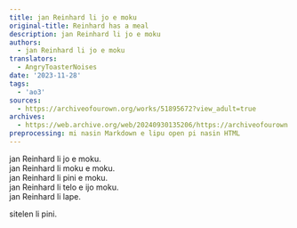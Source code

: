 ```yaml
---
title: jan Reinhard li jo e moku
original-title: Reinhard has a meal
description: jan Reinhard li jo e moku
authors:
  - jan Reinhard li jo e moku
translators:
  - AngryToasterNoises
date: '2023-11-28'
tags:
  - 'ao3'
sources:
  - https://archiveofourown.org/works/51895672?view_adult=true
archives:
  - https://web.archive.org/web/20240930135206/https://archiveofourown.org/works/51895672?view_adult=true
preprocessing: mi nasin Markdown e lipu open pi nasin HTML
---
```


jan Reinhard li jo e moku.  
jan Reinhard li moku e moku.  
jan Reinhard li pini e moku.  
jan Reinhard li telo e ijo moku.  
jan Reinhard li lape.

sitelen li pini.